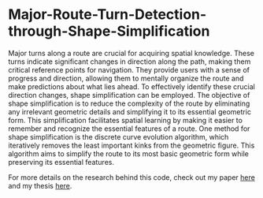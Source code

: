 # Major-Route-Turn-Detection-through-Shape-Simplification

Major turns along a route are crucial for acquiring spatial knowledge. These turns indicate significant changes in direction along the path, making them critical reference points for navigation. They provide users with a sense of progress and direction, allowing them to mentally organize the route and make predictions about what lies ahead. To effectively identify these crucial direction changes, shape simplification can be employed. The objective of shape simplification is to reduce the complexity of the route by eliminating any irrelevant geometric details and simplifying it to its essential geometric form. This simplification facilitates spatial learning by making it easier to remember and recognize the essential features of a route. One method for shape simplification is the discrete curve evolution algorithm, which iteratively removes the least important kinks from the geometric figure. This algorithm aims to simplify the route to its most basic geometric form while preserving its essential features.

For more details on the research behind this code, check out my paper [here](https://www.sciencedirect.com/science/article/pii/S0198971521001393) and my thesis [here](https://lnkd.in/diu_Y9sp).
